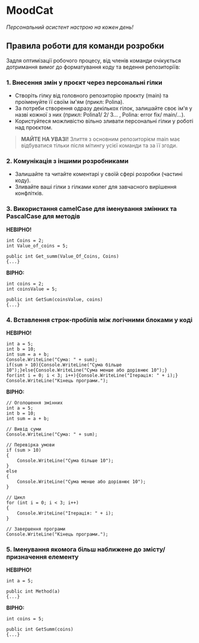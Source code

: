 # MoodCat
*Персональний асистент настрою на кожен день!*

## Правила роботи для команди розробки 

Задля оптимізації робочого процесу, від членів команди очікується дотримання вимог до форматування коду та ведення репозиторіїв:

### 1. Внесення змін у проєкт через персональні гілки

- Створіть гілку від головного репозиторію проєкту (main) та проіменуйте її своїм ім'ям (прикл: Polina). 
- За потреби створення одразу декількох гілок, залишайте своє ім'я у назві кожної з них (прикл: Polina1/ 2/ 3... , Polina: error fix/ main/...). 
- Користуйтеся можливістю вільно зливати персональні гілки у роботі над проєктом.

> **МАЙТЕ НА УВАЗІ!** Злиття з основним репозиторієм main має відбуватися тільки після мітингу усієї команди та за її згоди.

### 2. Комунікація з іншими розробниками

- Залишайте та читайте коментарі у своїй сфері розробки (частині коду).
- Зливайте ваші гілки з гілками колег для завчасного вирішення конфлітків.

### 3. Використання **c**amel**C**ase для іменування змінних  та **P**ascal**C**ase для методів

**НЕВІРНО!**
```
int Coins = 2;
int Value_of_coins = 5;

public int Get_summ(Value_Of_Coins, Coins)
{...}
```

**ВІРНО:**
```
int coins = 2;
int coinsValue = 5;

public int GetSum(coinsValue, coins)
{...}
```

### 4. Вставлення строк-пробілів між логічними блоками у коді

**НЕВІРНО!**
```
int a = 5;
int b = 10;
int sum = a + b;
Console.WriteLine("Сума: " + sum);
if(sum > 10){Console.WriteLine("Сума більше 10");}else{Console.WriteLine("Сума менше або дорівнює 10");}
for(int i = 0; i < 3; i++){Console.WriteLine("Ітерація: " + i);}
Console.WriteLine("Кінець програми.");
```

**ВІРНО:**
```
// Оголошення змінних
int a = 5;
int b = 10;
int sum = a + b;

// Вивід суми
Console.WriteLine("Сума: " + sum);

// Перевірка умови
if (sum > 10)
{
    Console.WriteLine("Сума більше 10");
}
else
{
    Console.WriteLine("Сума менше або дорівнює 10");
}

// Цикл
for (int i = 0; i < 3; i++)
{
    Console.WriteLine("Ітерація: " + i);
}

// Завершення програми
Console.WriteLine("Кінець програми.");
```

### 5. Іменування якомога більш наближене до змісту/призначення елементу

**НЕВІРНО!**
```
int a = 5;

public int Method(a)
{...}
```

**ВІРНО:**
```
int coins = 5;

public int GetSumm(coins)
{...}
```
